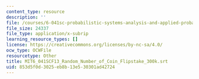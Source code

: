 ```yaml
---
content_type: resource
description: ''
file: /courses/6-041sc-probabilistic-systems-analysis-and-applied-probability-fall-2013/853d5f0d3025eb8b13e530301ad42724_MIT6_041SCF13_Random_Number_of_Coin_Flipstake_300k.srt
file_size: 24337
file_type: application/x-subrip
learning_resource_types: []
license: https://creativecommons.org/licenses/by-nc-sa/4.0/
ocw_type: OCWFile
resourcetype: Other
title: MIT6_041SCF13_Random_Number_of_Coin_Flipstake_300k.srt
uid: 853d5f0d-3025-eb8b-13e5-30301ad42724
---
```

